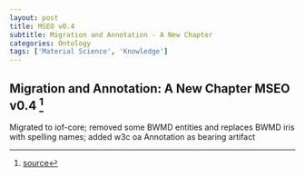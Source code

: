 ```yaml
---
layout: post
title: MSEO v0.4
subtitle: Migration and Annotation - A New Chapter
categories: Ontology
tags: ['Material Science', 'Knowledge']
---
```


## Migration and Annotation: A New Chapter MSEO v0.4 [^fn1]

Migrated to iof-core; removed some BWMD entities and replaces BWMD iris with spelling names; added w3c oa Annotation as bearing artifact

[^fn1]: [source](https://github.com/Mat-O-Lab/MSEO/compare/v0.3...v0.4)